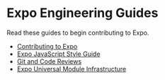# Expo Engineering Guides

Read these guides to begin contributing to Expo.

- [Contributing to Expo](../CONTRIBUTING.md)
- [Expo JavaScript Style Guide](Expo%20JavaScript%20Style%20Guide.md)
- [Git and Code Reviews](Git%20and%20Code%20Reviews.md)
- [Expo Universal Module Infrastructure](Expo%20Universal%20Module%20Infrastructure.md)

